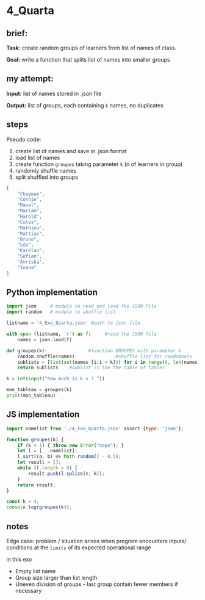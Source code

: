 # 4_Quarta

## brief:
**Task:** create random groups of learners from list of names of class.

**Goal:** write a function that splits list of names into smaller groups

## my attempt:

**Input:** list of names stored in .json file

**Output:** list of groups, each containing `k` names, no duplicates

## steps
Pseudo code:
1. create list of names and save in .json format
2. load list of names
3. create function `groupes` taking parameter `k` (n of learners in group)
4. randomly shuffle names
5. split shuffled into groups


```json
[
    "Chaymae",
    "Connie",
    "Manal",
    "Mariam",
    "Harold",
    "Colas",
    "Mathieu",
    "Mattias",
    "Bruno",
    "Léo",
    "Karolan",
    "Sofian",
    "Avriska",
    "Ioana"
]
```

## Python implementation


``` py
import json     # module to read and load the JSON file
import random   # module to shuffle list

listname = '4_Exo_Quarta.json' #path to json file

with open (listname, 'r') as f:     #read the JSON file
    names = json.load(f)

def groupes(k):               #function GROUPES with parameter k
    random.shuffle(names)               #shuffle list for randomness
    sublists = [list(set(names [i:i + k])) for i in range(0, len(names), k)]   #check for no doubles
    return sublists    #sublist is the the table of tables                 #return table that contains subtables (must contain k names)

k = int(input("how much is k = ? "))

mon_tableau = groupes(k)
print(mon_tableau)
```


## JS implementation

``` javascript
import namelist from './4_Exo_Quarta.json' assert {type: 'json'};

function groupes(k) {
    if (k < 1) { throw new Error("nope"); }
    let l = [...namelist];
    l.sort((a, b) => Math.random() - 0.5);
    let result = [];
    while (l.length > 0) {
        result.push(l.splice(0, k));
    }
    return result;
}

const k = 4;
console.log(groupes(k));
```

## notes
Edge case:
problem / situation arises when program encounters inputs/ conditions at the `limits` of its expected operational range

in this exo
* Empty list name
* Group size larger than list length
* Uneven division of groups - last group contain fewer members if necessary